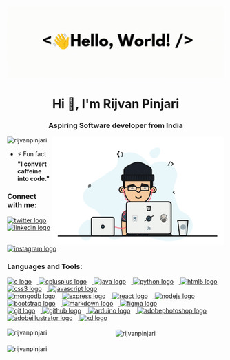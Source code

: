 ![MasterHead](https://github.com/rijvanpinjari/rijvanpinjari/blob/main/GIF/GitHub_Readme_Banner.gif)

<h1 align="center">Hi 👋, I'm Rijvan Pinjari</h1>
<h3 align="center">Aspiring Software developer from India</h3>

<img align="right" alt="Coding" width="400" src="https://github.com/rijvanpinjari/rijvanpinjari/blob/main/GIF/Programmer.gif">


<p align="left"> <img src="https://komarev.com/ghpvc/?username=rijvanpinjari&label=Profile%20views&color=0e75b6&style=flat" alt="rijvanpinjari" /> </p>

- ⚡ Fun fact **"I convert caffeine into code."**

<h3 align="left">Connect with me:</h3>
<div align="left">
  <!--<a href="rijvanpinjari0786@gmail.com" target="_blank">
    <img src="https://img.shields.io/static/v1?message=Gmail&logo=gmail&label=&color=D14836&logoColor=white&labelColor=&style=for-the-badge" height="35" alt="gmail logo"  />
  </a>-->
  <a href="https://twitter.com/rijvanpinjari" target="_blank">
    <img src="https://img.shields.io/static/v1?message=Twitter&logo=twitter&label=&color=1DA1F2&logoColor=white&labelColor=&style=for-the-badge" height="35" alt="twitter logo"  />
  </a>
  <a href="https://www.linkedin.com/in/rijvanpinjari/" target="_blank">
    <img src="https://img.shields.io/static/v1?message=LinkedIn&logo=linkedin&label=&color=0077B5&logoColor=white&labelColor=&style=for-the-badge" height="35" alt="linkedin logo"  />
  </a>
  <a href="https://www.instagram.com/programmer.ai_/" target="_blank">
    <img src="https://img.shields.io/static/v1?message=Instagram&logo=instagram&label=&color=E4405F&logoColor=white&labelColor=&style=for-the-badge" height="35" alt="instagram logo"  />
  </a>
  <!--<img src="https://img.shields.io/static/v1?message=Discord&logo=discord&label=&color=7289DA&logoColor=white&labelColor=&style=for-the-badge" height="35" alt="discord logo"  />-->
</div>

###

<h3 align="left">Languages and Tools:</h3>
<div align="left">
  <a href="https://www.cprogramming.com/" target="_blank" rel="noreferrer">
    <img src="https://skillicons.dev/icons?i=c" height="30" alt="c logo"  /><img width="12" />
  </a>

  <a href="https://cplusplus.com/" target="_blank" rel="noreferrer">
    <img src="https://skillicons.dev/icons?i=cpp" height="30" alt="cplusplus logo"  /><img width="12" />
  </a>

  <a href="https://www.java.com/" target="_blank" rel="noreferrer">
    <img src="https://skillicons.dev/icons?i=java" height="30" alt="java logo"  /><img width="12" />
  </a>

  <a href="https://www.python.org/" target="_blank" rel="noreferrer">
    <img src="https://skillicons.dev/icons?i=py" height="30" alt="python logo"  /><img width="12" />
  </a>
  
  <a href="https://www.w3schools.com/html/" target="_blank" rel="noreferrer">
    <img src="https://skillicons.dev/icons?i=html" height="30" alt="html5 logo"  /><img width="12" />
  </a>

  <a href="https://www.w3schools.com/css/" target="_blank" rel="noreferrer">
    <img src="https://skillicons.dev/icons?i=css" height="30" alt="css3 logo"  /><img width="12" />
  </a>

  <a href="https://www.w3schools.com/js/" target="_blank" rel="noreferrer">
    <img src="https://skillicons.dev/icons?i=js" height="30" alt="javascript logo"  /><img width="12" />
  </a>

  <br>

  <a href="https://www.mongodb.com/" target="_blank" rel="noreferrer">
    <img src="https://skillicons.dev/icons?i=mongodb" height="30" alt="mongodb logo"  /><img width="12" />
  </a>

  <a href="https://expressjs.com/" target="_blank" rel="noreferrer">
    <img src="https://skillicons.dev/icons?i=express" height="30" alt="express logo"  /><img width="12" />
  </a>

  <a href="https://reactjs.org/" target="_blank" rel="noreferrer">
    <img src="https://skillicons.dev/icons?i=react" height="30" alt="react logo"  /><img width="12" />
  </a>

  <a href="https://nodejs.org/" target="_blank" rel="noreferrer">
    <img src="https://skillicons.dev/icons?i=nodejs" height="30" alt="nodejs logo"  /><img width="12" />
  </a>
  
  <a href="https://getbootstrap.com/" target="_blank" rel="noreferrer">
    <img src="https://skillicons.dev/icons?i=bootstrap" height="30" alt="bootstrap logo"  /><img width="12" />
  </a>

  <a href="https://www.markdownguide.org/" target="_blank" rel="noreferrer">
    <img src="https://skillicons.dev/icons?i=md" height="30" alt="markdown logo"  /><img width="12" />
  </a>

  <a href="https://figma.com/" target="_blank" rel="noreferrer">
    <img src="https://skillicons.dev/icons?i=figma" height="30" alt="figma logo"  /><img width="12" />
  </a>

  <br>

  <a href="link" target="_blank" rel="noreferrer">
    <img src="https://skillicons.dev/icons?i=git" height="30" alt="git logo"  /><img width="12" />
  </a>

  <a href="https://github.com/" target="_blank" rel="noreferrer">
    <img src="https://skillicons.dev/icons?i=github" height="30" alt="github logo"  /><img width="12" />
  </a>

  <a href="https://www.arduino.cc/" target="_blank" rel="noreferrer">
    <img src="https://skillicons.dev/icons?i=arduino" height="30" alt="arduino logo"  /><img width="12" />
  </a>

  <a href="https://www.adobe.com/in/products/photoshop.html" target="_blank" rel="noreferrer">
    <img src="https://skillicons.dev/icons?i=ps" height="30" alt="adobephotoshop logo"  /><img width="12" />
  </a>

  <a href="https://www.adobe.com/in/products/illustrator.html" target="_blank" rel="noreferrer">
    <img src="https://skillicons.dev/icons?i=ai" height="30" alt="adobeillustrator logo"  /><img width="12" />
  </a>

  <a href="https://helpx.adobe.com/xd/" target="_blank" rel="noreferrer">
    <img src="https://skillicons.dev/icons?i=xd" height="30" alt="xd logo"  />
 </a>

</div>

<br>
<div align="left"> <img align="left" src="https://github-readme-stats.vercel.app/api/top-langs?username=rijvanpinjari&show_icons=true&locale=en&layout=compact" alt="rijvanpinjari" /> </div>

<div align="center"> <img align="center" src="https://github-readme-stats.vercel.app/api?username=rijvanpinjari&show_icons=true&locale=en" alt="rijvanpinjari" /> </div>

<br>
<div> <img align="center" src="https://github-readme-streak-stats.herokuapp.com/?user=rijvanpinjari&" alt="rijvanpinjari" /> </div>
